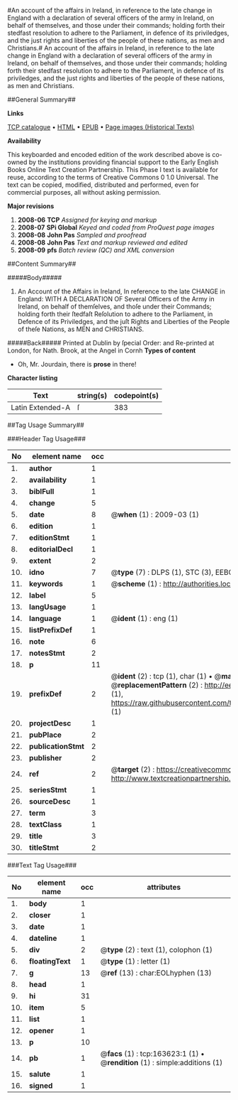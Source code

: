 #An account of the affairs in Ireland, in reference to the late change in England with a declaration of several officers of the army in Ireland, on behalf of themselves, and those under their commands; holding forth their stedfast resolution to adhere to the Parliament, in defence of its priviledges, and the just rights and liberties of the people of these nations, as men and Christians.#
An account of the affairs in Ireland, in reference to the late change in England with a declaration of several officers of the army in Ireland, on behalf of themselves, and those under their commands; holding forth their stedfast resolution to adhere to the Parliament, in defence of its priviledges, and the just rights and liberties of the people of these nations, as men and Christians.

##General Summary##

**Links**

[TCP catalogue](http://www.ota.ox.ac.uk/tcp/)  • 
[HTML](http://tei.it.ox.ac.uk/tcp/Texts-HTML/free/A75/A75207.html)  • 
[EPUB](http://tei.it.ox.ac.uk/tcp/Texts-EPUB/free/A75/A75207.epub) • 
[Page images (Historical Texts)](https://data.historicaltexts.jisc.ac.uk/view?pubId=eebo-99872353e&pageId=eebo-99872353e-163623-1)

**Availability**

This keyboarded and encoded edition of the
	       work described above is co-owned by the institutions
	       providing financial support to the Early English Books
	       Online Text Creation Partnership. This Phase I text is
	       available for reuse, according to the terms of Creative
	       Commons 0 1.0 Universal. The text can be copied,
	       modified, distributed and performed, even for
	       commercial purposes, all without asking permission.

**Major revisions**

1. __2008-06__ __TCP__ *Assigned for keying and markup*
1. __2008-07__ __SPi Global__ *Keyed and coded from ProQuest page images*
1. __2008-08__ __John Pas__ *Sampled and proofread*
1. __2008-08__ __John Pas__ *Text and markup reviewed and edited*
1. __2008-09__ __pfs__ *Batch review (QC) and XML conversion*

##Content Summary##

#####Body#####

1. An Account of the Affairs in Ireland, In reference to the late CHANGE in England: WITH A DECLARATION OF Several Officers of the Army in Ireland, on behalf of themſelves, and thoſe under their Commands; holding forth their ſtedfaſt Reſolution to adhere to the Parliament, in Defence of its Priviledges, and the juſt Rights and Liberties of the People of theſe Nations, as MEN and CHRISTIANS.

#####Back#####
Printed at Dublin by ſpecial Order: and Re-printed at London, for Nath. Brook, at the Angel in Cornh
**Types of content**

  * Oh, Mr. Jourdain, there is **prose** in there!

**Character listing**


|Text|string(s)|codepoint(s)|
|---|---|---|
|Latin Extended-A|ſ|383|

##Tag Usage Summary##

###Header Tag Usage###

|No|element name|occ|attributes|
|---|---|---|---|
|1.|__author__|1||
|2.|__availability__|1||
|3.|__biblFull__|1||
|4.|__change__|5||
|5.|__date__|8| @__when__ (1) : 2009-03 (1)|
|6.|__edition__|1||
|7.|__editionStmt__|1||
|8.|__editorialDecl__|1||
|9.|__extent__|2||
|10.|__idno__|7| @__type__ (7) : DLPS (1), STC (3), EEBO-CITATION (1), PROQUEST (1), VID (1)|
|11.|__keywords__|1| @__scheme__ (1) : http://authorities.loc.gov/ (1)|
|12.|__label__|5||
|13.|__langUsage__|1||
|14.|__language__|1| @__ident__ (1) : eng (1)|
|15.|__listPrefixDef__|1||
|16.|__note__|6||
|17.|__notesStmt__|2||
|18.|__p__|11||
|19.|__prefixDef__|2| @__ident__ (2) : tcp (1), char (1)  •  @__matchPattern__ (2) : ([0-9\-]+):([0-9IVX]+) (1), (.+) (1)  •  @__replacementPattern__ (2) : http://eebo.chadwyck.com/downloadtiff?vid=$1&page=$2 (1), https://raw.githubusercontent.com/textcreationpartnership/Texts/master/tcpchars.xml#$1 (1)|
|20.|__projectDesc__|1||
|21.|__pubPlace__|2||
|22.|__publicationStmt__|2||
|23.|__publisher__|2||
|24.|__ref__|2| @__target__ (2) : https://creativecommons.org/publicdomain/zero/1.0/ (1), http://www.textcreationpartnership.org/docs/. (1)|
|25.|__seriesStmt__|1||
|26.|__sourceDesc__|1||
|27.|__term__|3||
|28.|__textClass__|1||
|29.|__title__|3||
|30.|__titleStmt__|2||


###Text Tag Usage###

|No|element name|occ|attributes|
|---|---|---|---|
|1.|__body__|1||
|2.|__closer__|1||
|3.|__date__|1||
|4.|__dateline__|1||
|5.|__div__|2| @__type__ (2) : text (1), colophon (1)|
|6.|__floatingText__|1| @__type__ (1) : letter (1)|
|7.|__g__|13| @__ref__ (13) : char:EOLhyphen (13)|
|8.|__head__|1||
|9.|__hi__|31||
|10.|__item__|5||
|11.|__list__|1||
|12.|__opener__|1||
|13.|__p__|10||
|14.|__pb__|1| @__facs__ (1) : tcp:163623:1 (1)  •  @__rendition__ (1) : simple:additions (1)|
|15.|__salute__|1||
|16.|__signed__|1||
